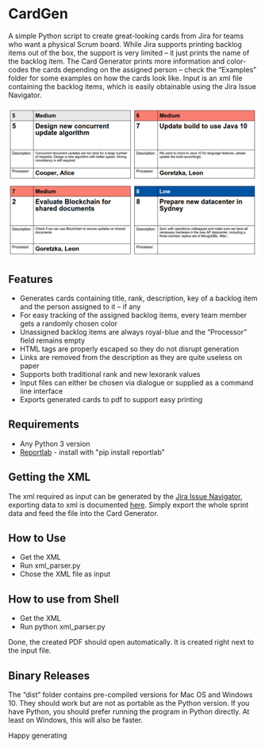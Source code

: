 # CardGen
A simple Python script to create great-looking cards from Jira for teams who want a physical Scrum board. 
While Jira supports printing backlog items out of the box, the support is very limited – it just prints the name of
the backlog item. The Card Generator prints more information and color-codes the cards depending on the assigned person
– check the “Examples” folder for some examples on how the cards look like. Input is an xml file containing the 
backlog items, which is easily obtainable using the Jira Issue Navigator.

![Example](https://github.com/Tarkleigh/CardGen/blob/master/examples/ExampleScreenshot.PNG)


## Features
*	Generates cards containing title, rank, description, key of a backlog item and the person assigned to it – if any
*	For easy tracking of the assigned backlog items, every team member gets a randomly chosen color
*	Unassigned backlog items are always royal-blue and the “Processor” field remains empty
*	HTML tags are properly escaped so they do not disrupt generation
*	Links are removed from the description as they are quite useless on paper
*	Supports both traditional rank and new lexorank values
*	Input files can either be chosen via dialogue or supplied as a command line interface
*	Exports generated cards to pdf to support easy printing

## Requirements
*	Any Python 3 version
*	[Reportlab](https://bitbucket.org/rptlab/reportlab) - install with "pip install reportlab"

## Getting the XML
The xml required as input can be generated by the [Jira Issue Navigator](https://confluence.atlassian.com/jira064/using-the-issue-navigator-720416597.html), 
exporting data to xml is documented [here](https://confluence.atlassian.com/jira064/displaying-search-results-in-xml-720416695.html). 
Simply export the whole sprint data and feed the file into the Card Generator. 

## How to Use
*	Get the XML
*	Run xml_parser.py
*	Chose the XML file as input

## How to use from Shell
*	Get the XML
*	Run python xml_parser.py <path of xml file>

Done, the created PDF should open automatically. It is created right next to the input file.

## Binary Releases
The “dist” folder contains pre-compiled versions for Mac OS and Windows 10. They should work but are not as portable 
as the Python version. If you have Python, you should prefer running the program in Python directly. 
At least on Windows, this will also be faster.

Happy generating

